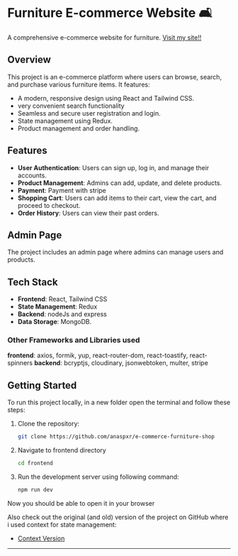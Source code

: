 # Furniture E-commerce Website 🛋️

A comprehensive e-commerce website for furniture.
[Visit my site!!](https://github.com/anaspxr/e-commerce-furniture-shop)

## Overview

This project is an e-commerce platform where users can browse, search, and purchase various furniture items. It features:
- A modern, responsive design using React and Tailwind CSS.
- very convenient search functionality
- Seamless and secure user registration and login.
- State management using Redux.
- Product management and order handling.

## Features

- **User Authentication**: Users can sign up, log in, and manage their accounts.
- **Product Management**: Admins can add, update, and delete products.
- **Payment**: Payment with stripe
- **Shopping Cart**: Users can add items to their cart, view the cart, and proceed to checkout.
- **Order History**: Users can view their past orders.

## Admin Page

The project includes an admin page where admins can manage users and products.

## Tech Stack

- **Frontend**: React, Tailwind CSS
- **State Management**: Redux
- **Backend**: nodeJs and express
- **Data Storage**: MongoDB.

### **Other Frameworks and Libraries used**
 **frontend**: axios, formik, yup, react-router-dom, react-toastify, react-spinners
 **backend**: bcryptjs, cloudinary, jsonwebtoken, multer, stripe
 

 ## Getting Started

To run this project locally, in a new folder open the terminal and follow these steps:

1. Clone the repository:

   ```bash
   git clone https://github.com/anaspxr/e-commerce-furniture-shop
   ```

2. Navigate to frontend directory
   
   ```bash
   cd frontend
   ```
3. Run the development server using following command:
   ```bash
   npm run dev
   ```
Now you should be able to open it in your browser

Also check out the original (and old) version of the project on GitHub where i used context for state management:
- [Context Version](https://github.com/anaspxr/e-commerce-furniture-shop)

---
